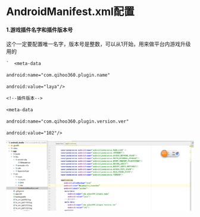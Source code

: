 # 

# AndroidManifest.xml配置

#### 1.游戏插件名字和插件版本号

这个一定要配置唯一名字，版本号是整数，可以从1开始，用来做平台内游戏升级用的

    `  <meta-data

`android:name="com.qihoo360.plugin.name"`

`android:value="laya"/>`

`<!--插件版本-->`

`<meta-data`

`android:name="com.qihoo360.plugin.version.ver"`

`android:value="102"/>`

![](/assets/TIM截图20180828175443.png)

